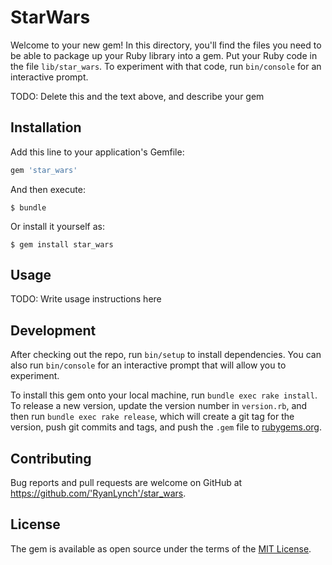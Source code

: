 # StarWars

Welcome to your new gem! In this directory, you'll find the files you need to be able to package up your Ruby library into a gem. Put your Ruby code in the file `lib/star_wars`. To experiment with that code, run `bin/console` for an interactive prompt.

TODO: Delete this and the text above, and describe your gem

## Installation

Add this line to your application's Gemfile:

```ruby
gem 'star_wars'
```

And then execute:

    $ bundle

Or install it yourself as:

    $ gem install star_wars

## Usage

TODO: Write usage instructions here

## Development

After checking out the repo, run `bin/setup` to install dependencies. You can also run `bin/console` for an interactive prompt that will allow you to experiment.

To install this gem onto your local machine, run `bundle exec rake install`. To release a new version, update the version number in `version.rb`, and then run `bundle exec rake release`, which will create a git tag for the version, push git commits and tags, and push the `.gem` file to [rubygems.org](https://rubygems.org).

## Contributing

Bug reports and pull requests are welcome on GitHub at https://github.com/'RyanLynch'/star_wars.

## License

The gem is available as open source under the terms of the [MIT License](https://opensource.org/licenses/MIT).
